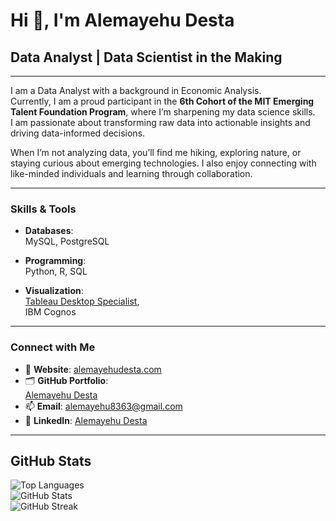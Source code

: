 # Hi 👋, I'm Alemayehu Desta  

## Data Analyst | Data Scientist in the Making  

---

I am a Data Analyst with a background in Economic Analysis.  
Currently, I am a proud participant in the **6th Cohort of the MIT Emerging  
Talent Foundation Program**, where I’m sharpening my data science skills.  
I am passionate about transforming raw data into actionable insights and  
driving data-informed decisions.  

When I’m not analyzing data, you’ll find me hiking, exploring nature, or  
staying curious about emerging technologies. I also enjoy connecting with  
like-minded individuals and learning through collaboration.  

---

### Skills & Tools  

- **Databases**:  
  MySQL, PostgreSQL  

- **Programming**:  
  Python, R, SQL  

- **Visualization**:  
  [Tableau Desktop Specialist](https://www.credly.com/earner/earned/badge/d436c455-1f5a-4e5e-a8af-9f904d2ea1b2),  
  IBM Cognos  

---

### Connect with Me  

- 📝 **Website**: [alemayehudesta.com](https://alemayehudesta.com)  
- 🗂️ **GitHub Portfolio**:  
  [Alemayehu Desta](https://github.com/Alemayehu-Desta/Alemayehu-Desta.github.io)  
- 📫 **Email**: [alemayehu8363@gmail.com](mailto:alemayehu8363@gmail.com)  
- 🔗 **LinkedIn**: [Alemayehu Desta](https://www.linkedin.com/in/alemayehu-desta/)  

---

## GitHub Stats  

![Top Languages](https://github-readme-stats.vercel.app/api/top-langs?username=alemayehu-desta&show_icons=true&locale=en&layout=compact)  
![GitHub Stats](https://github-readme-stats.vercel.app/api?username=alemayehu-desta&show_icons=true&locale=en)  
![GitHub Streak](https://github-readme-streak-stats.herokuapp.com/?user=alemayehu-desta)  
